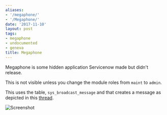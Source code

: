 ```yaml
---
aliases:
- '/megaphone/'
- '/Megaphone/'
date: '2017-11-10'
layout: post
tags:
- megaphone
- undocumented
- geneva
title: Megaphone
---
```


Megaphone is some hidden application Servicenow made but didn't release.

This is not visible unless you change the module roles from `maint` to
`admin`.

This uses the table, `sys_broadcast_message` and that creates a message
as depicted in this
[thread](https://community.servicenow.com/message/1193491#1193491).

![Screenshot](/uploads/megaphone-screenshot.png)
